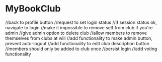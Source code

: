 # MyBookClub
//back to profile button
    //request to set login status 
    //if session status ok, navigate to login
//make it impossible to remove self from club if you're admin
//give admin option to delete club
//allow members to remove themselves from clubs at will
//add functionality to make admin button, prevent auto-logout
//add functionality to edit club description button
//members should only be added to club once
//persist login
//add voting functionality
